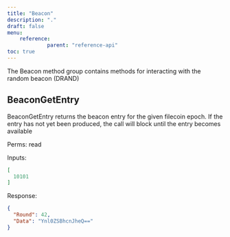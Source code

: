 ```yaml
---
title: "Beacon"
description: "."
draft: false
menu:
    reference:
             parent: "reference-api"
toc: true
---
```


The Beacon method group contains methods for interacting with the random beacon (DRAND)

## BeaconGetEntry
BeaconGetEntry returns the beacon entry for the given filecoin epoch. If
the entry has not yet been produced, the call will block until the entry
becomes available

Perms: read

Inputs:

```json
[
  10101
]
```

Response:

```json
{
  "Round": 42,
  "Data": "Ynl0ZSBhcnJheQ=="
}
```

